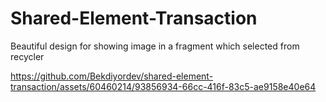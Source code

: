 # Shared-Element-Transaction

Beautiful design for showing image in a fragment which selected from recycler

https://github.com/Bekdiyordev/shared-element-transaction/assets/60460214/93856934-66cc-416f-83c5-ae9158e40e64

